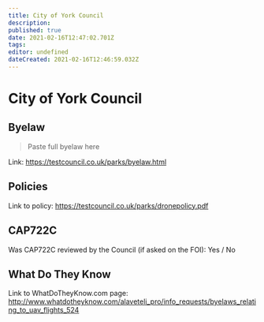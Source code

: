 ```yaml
---
title: City of York Council
description: 
published: true
date: 2021-02-16T12:47:02.701Z
tags: 
editor: undefined
dateCreated: 2021-02-16T12:46:59.032Z
---
```


# City of York Council


## Byelaw
> Paste full byelaw here

Link:
https://testcouncil.co.uk/parks/byelaw.html

## Policies
Link to policy:
https://testcouncil.co.uk/parks/dronepolicy.pdf

## CAP722C

Was CAP722C reviewed by the Council (if asked on the FOI): Yes / No

## What Do They Know

Link to WhatDoTheyKnow.com page:
http://www.whatdotheyknow.com/alaveteli_pro/info_requests/byelaws_relating_to_uav_flights_524

